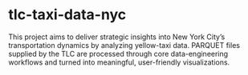 # tlc-taxi-data-nyc
This project aims to deliver strategic insights into New York City’s transportation dynamics by analyzing yellow-taxi data. PARQUET files supplied by the TLC are processed through core data-engineering workflows and turned into meaningful, user-friendly visualizations.
